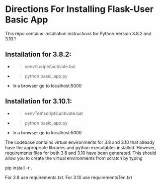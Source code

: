 # Directions For Installing Flask-User Basic App

This repo contains installation instructions for Python Version 3.8.2 and 3.10.1 

## Installation for 3.8.2:

- >venv\scripts\activate.bat
- >python basic_app.py 
- In a browser go to localhost:5000

## Installation for 3.10.1:

- >venvTen\scripts\activate.bat
- >python basic_app.py 
- In a browser go to localhost:5000

The codebase contains virtual environments for 3.8 and 3.10 that already have the appropriate libraries and python executables installed.  However, requirements files for both 3.8 and 3.10 have been generated.  This should allow you to create the virtual environments from scratch by typing 

pip install -r <requirements filename>.  

For 3.8 use requirements.txt.  For 3.10 use requirementsTen.txt